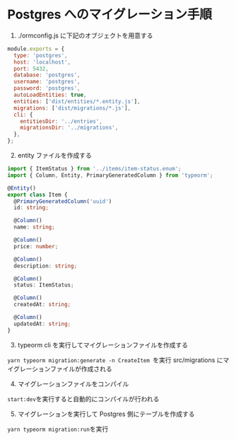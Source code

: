 # Postgres へのマイグレーション手順

1. ./ormconfig.js に下記のオブジェクトを用意する

```js:ormconfig.js
module.exports = {
  type: 'postgres',
  host: 'localhost',
  port: 5432,
  database: 'postgres',
  username: 'postgres',
  password: 'postgres',
  autoLoadEntities: true,
  entities: ['dist/entities/*.entity.js'],
  migrations: ['dist/migrations/*.js'],
  cli: {
    entitiesDir: '../entries',
    migrationsDir: '../migrations',
  },
};
```

2. entity ファイルを作成する

```ts:item.entity.ts
import { ItemStatus } from '../items/item-status.enum';
import { Column, Entity, PrimaryGeneratedColumn } from 'typeorm';

@Entity()
export class Item {
  @PrimaryGeneratedColumn('uuid')
  id: string;

  @Column()
  name: string;

  @Column()
  price: number;

  @Column()
  description: string;

  @Column()
  status: ItemStatus;

  @Column()
  createdAt: string;

  @Column()
  updatedAt: string;
}
```

3. typeorm cli を実行してマイグレーションファイルを作成する

`yarn typeorm migration:generate -n CreateItem `を実行
src/migrations にマイグレーションファイルが作成される

4. マイグレーションファイルをコンパイル

`start:dev`を実行すると自動的にコンパイルが行われる

5. マイグレーションを実行して Postgres 側にテーブルを作成する

`yarn typeorm migration:run`を実行

